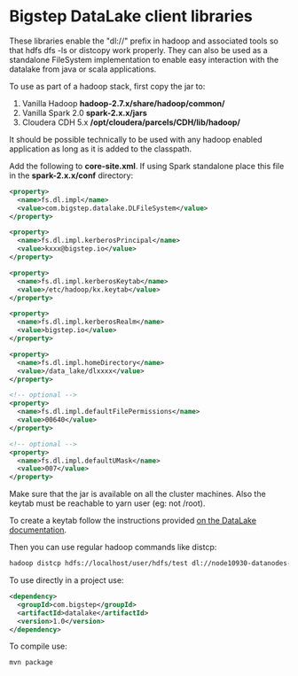 # Bigstep DataLake client libraries

These libraries enable the "dl://" prefix in hadoop and associated tools so that hdfs dfs -ls or distcopy work properly. They can also be used as a standalone FileSystem implementation to enable easy interaction with the datalake from java or scala applications.

To use as part of a hadoop stack, first copy the jar to:

1. Vanilla Hadoop  **hadoop-2.7.x/share/hadoop/common/**
2. Vanilla Spark 2.0 **spark-2.x.x/jars**
3. Cloudera CDH 5.x  **/opt/cloudera/parcels/CDH/lib/hadoop/**

It should be possible technically to be used with any hadoop enabled application as long as it is added to the classpath. 

Add the following to **core-site.xml**. If using Spark standalone place this file in the **spark-2.x.x/conf** directory:

```xml
<property>
  <name>fs.dl.impl</name>
  <value>com.bigstep.datalake.DLFileSystem</value>
</property>

<property>
  <name>fs.dl.impl.kerberosPrincipal</name>
  <value>kxxx@bigstep.io</value>
</property>

<property>
  <name>fs.dl.impl.kerberosKeytab</name>
  <value>/etc/hadoop/kx.keytab</value>
</property>

<property>
  <name>fs.dl.impl.kerberosRealm</name>
  <value>bigstep.io</value>
</property>

<property>
  <name>fs.dl.impl.homeDirectory</name>
  <value>/data_lake/dlxxxx</value>
</property>

<!-- optional -->
<property>
  <name>fs.dl.impl.defaultFilePermissions</name>
  <value>00640</value>
</property>

<!-- optional -->
<property>
  <name>fs.dl.impl.defaultUMask</name>
  <value>007</value>
</property>
```

Make sure that the jar is available on all the cluster machines. Also the keytab must be reachable to yarn user (eg: not /root).

To create a keytab follow the instructions provided [on the DataLake documentation](https://fullmetal.bigstep.com/docs#documents/61).

Then you can use regular hadoop commands like distcp:
```bash
hadoop distcp hdfs://localhost/user/hdfs/test dl://node10930-datanodes-data-lake01-uk-reading.bigstep.io:14000/data_lake/dlzzz
```

To use directly in a project use:
```xml
<dependency>
  <groupId>com.bigstep</groupId>
  <artifactId>datalake</artifactId>
  <version>1.0</version>
</dependency>
```

To compile use:
```bash
mvn package
```
